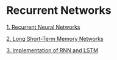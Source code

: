 # Recurrent Networks

[1. Recurrent Neural Networks](1.Recurrent-Neural-Networks/README.md)

[2. Long Short-Term Memory Networks](2.Long-Short-Term-Memory-Networks/README.md)

[3. Implementation of RNN and LSTM](3.Implementation-of-RNN-and-LSTM/README.md)
